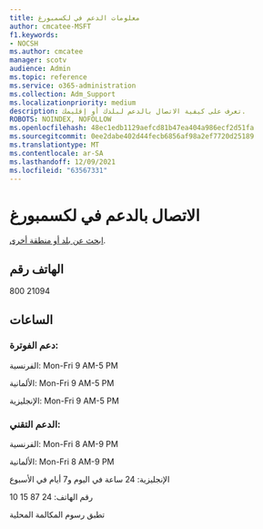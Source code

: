 ```yaml
---
title: معلومات الدعم في لكسمبورغ
author: cmcatee-MSFT
f1.keywords:
- NOCSH
ms.author: cmcatee
manager: scotv
audience: Admin
ms.topic: reference
ms.service: o365-administration
ms.collection: Adm_Support
ms.localizationpriority: medium
description: تعرف على كيفية الاتصال بالدعم لبلدك أو إقليمك.
ROBOTS: NOINDEX, NOFOLLOW
ms.openlocfilehash: 48ec1edb1129aefcd81b47ea404a986ecf2d51fa
ms.sourcegitcommit: 0ee2dabe402d44fecb6856af98a2ef7720d25189
ms.translationtype: MT
ms.contentlocale: ar-SA
ms.lasthandoff: 12/09/2021
ms.locfileid: "63567331"
---
```

# <a name="contact-support-for-luxembourg"></a>الاتصال بالدعم في لكسمبورغ

[ابحث عن بلد أو منطقة أخرى](../get-help-support.md).

## <a name="phone-number"></a>الهاتف رقم
800 21094

## <a name="hours"></a>الساعات
### <a name="billing-support"></a>دعم الفوترة:

الفرنسية: Mon-Fri 9 AM-5 PM

الألمانية: Mon-Fri 9 AM-5 PM

الإنجليزية: Mon-Fri 9 AM-5 PM

### <a name="technical-support"></a>الدعم التقني:

الفرنسية: Mon-Fri 8 AM-9 PM

الألمانية: Mon-Fri 8 AM-9 PM

الإنجليزية: 24 ساعة في اليوم و7 أيام في الأسبوع

رقم الهاتف: 24 87 15 10

تطبق رسوم المكالمة المحلية
